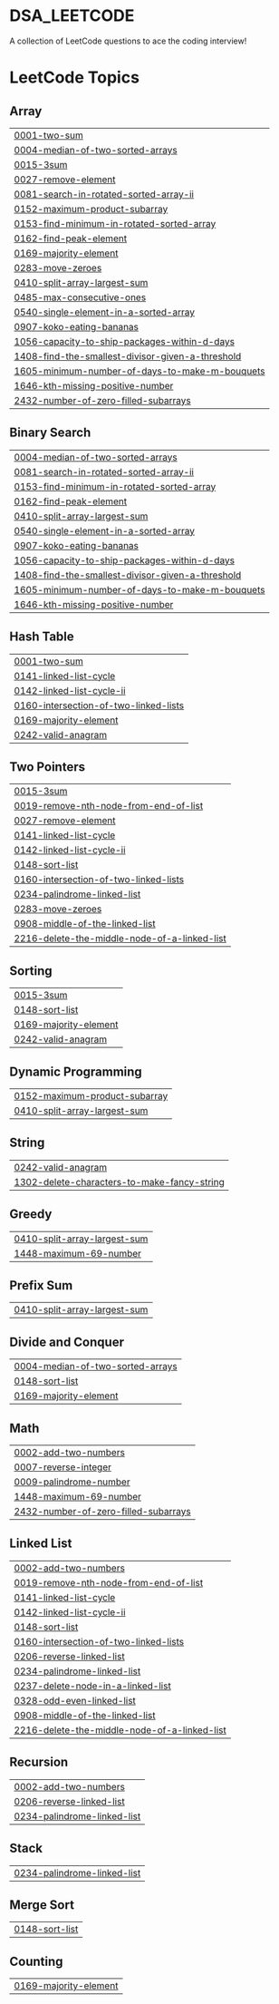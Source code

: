 # DSA_LEETCODE
A collection of LeetCode questions to ace the coding interview! 

<!---LeetCode Topics Start-->
# LeetCode Topics
## Array
|  |
| ------- |
| [0001-two-sum](https://github.com/gauthamseshapalli/DSA_LEETCODE/tree/master/0001-two-sum) |
| [0004-median-of-two-sorted-arrays](https://github.com/gauthamseshapalli/DSA_LEETCODE/tree/master/0004-median-of-two-sorted-arrays) |
| [0015-3sum](https://github.com/gauthamseshapalli/DSA_LEETCODE/tree/master/0015-3sum) |
| [0027-remove-element](https://github.com/gauthamseshapalli/DSA_LEETCODE/tree/master/0027-remove-element) |
| [0081-search-in-rotated-sorted-array-ii](https://github.com/gauthamseshapalli/DSA_LEETCODE/tree/master/0081-search-in-rotated-sorted-array-ii) |
| [0152-maximum-product-subarray](https://github.com/gauthamseshapalli/DSA_LEETCODE/tree/master/0152-maximum-product-subarray) |
| [0153-find-minimum-in-rotated-sorted-array](https://github.com/gauthamseshapalli/DSA_LEETCODE/tree/master/0153-find-minimum-in-rotated-sorted-array) |
| [0162-find-peak-element](https://github.com/gauthamseshapalli/DSA_LEETCODE/tree/master/0162-find-peak-element) |
| [0169-majority-element](https://github.com/gauthamseshapalli/DSA_LEETCODE/tree/master/0169-majority-element) |
| [0283-move-zeroes](https://github.com/gauthamseshapalli/DSA_LEETCODE/tree/master/0283-move-zeroes) |
| [0410-split-array-largest-sum](https://github.com/gauthamseshapalli/DSA_LEETCODE/tree/master/0410-split-array-largest-sum) |
| [0485-max-consecutive-ones](https://github.com/gauthamseshapalli/DSA_LEETCODE/tree/master/0485-max-consecutive-ones) |
| [0540-single-element-in-a-sorted-array](https://github.com/gauthamseshapalli/DSA_LEETCODE/tree/master/0540-single-element-in-a-sorted-array) |
| [0907-koko-eating-bananas](https://github.com/gauthamseshapalli/DSA_LEETCODE/tree/master/0907-koko-eating-bananas) |
| [1056-capacity-to-ship-packages-within-d-days](https://github.com/gauthamseshapalli/DSA_LEETCODE/tree/master/1056-capacity-to-ship-packages-within-d-days) |
| [1408-find-the-smallest-divisor-given-a-threshold](https://github.com/gauthamseshapalli/DSA_LEETCODE/tree/master/1408-find-the-smallest-divisor-given-a-threshold) |
| [1605-minimum-number-of-days-to-make-m-bouquets](https://github.com/gauthamseshapalli/DSA_LEETCODE/tree/master/1605-minimum-number-of-days-to-make-m-bouquets) |
| [1646-kth-missing-positive-number](https://github.com/gauthamseshapalli/DSA_LEETCODE/tree/master/1646-kth-missing-positive-number) |
| [2432-number-of-zero-filled-subarrays](https://github.com/gauthamseshapalli/DSA_LEETCODE/tree/master/2432-number-of-zero-filled-subarrays) |
## Binary Search
|  |
| ------- |
| [0004-median-of-two-sorted-arrays](https://github.com/gauthamseshapalli/DSA_LEETCODE/tree/master/0004-median-of-two-sorted-arrays) |
| [0081-search-in-rotated-sorted-array-ii](https://github.com/gauthamseshapalli/DSA_LEETCODE/tree/master/0081-search-in-rotated-sorted-array-ii) |
| [0153-find-minimum-in-rotated-sorted-array](https://github.com/gauthamseshapalli/DSA_LEETCODE/tree/master/0153-find-minimum-in-rotated-sorted-array) |
| [0162-find-peak-element](https://github.com/gauthamseshapalli/DSA_LEETCODE/tree/master/0162-find-peak-element) |
| [0410-split-array-largest-sum](https://github.com/gauthamseshapalli/DSA_LEETCODE/tree/master/0410-split-array-largest-sum) |
| [0540-single-element-in-a-sorted-array](https://github.com/gauthamseshapalli/DSA_LEETCODE/tree/master/0540-single-element-in-a-sorted-array) |
| [0907-koko-eating-bananas](https://github.com/gauthamseshapalli/DSA_LEETCODE/tree/master/0907-koko-eating-bananas) |
| [1056-capacity-to-ship-packages-within-d-days](https://github.com/gauthamseshapalli/DSA_LEETCODE/tree/master/1056-capacity-to-ship-packages-within-d-days) |
| [1408-find-the-smallest-divisor-given-a-threshold](https://github.com/gauthamseshapalli/DSA_LEETCODE/tree/master/1408-find-the-smallest-divisor-given-a-threshold) |
| [1605-minimum-number-of-days-to-make-m-bouquets](https://github.com/gauthamseshapalli/DSA_LEETCODE/tree/master/1605-minimum-number-of-days-to-make-m-bouquets) |
| [1646-kth-missing-positive-number](https://github.com/gauthamseshapalli/DSA_LEETCODE/tree/master/1646-kth-missing-positive-number) |
## Hash Table
|  |
| ------- |
| [0001-two-sum](https://github.com/gauthamseshapalli/DSA_LEETCODE/tree/master/0001-two-sum) |
| [0141-linked-list-cycle](https://github.com/gauthamseshapalli/DSA_LEETCODE/tree/master/0141-linked-list-cycle) |
| [0142-linked-list-cycle-ii](https://github.com/gauthamseshapalli/DSA_LEETCODE/tree/master/0142-linked-list-cycle-ii) |
| [0160-intersection-of-two-linked-lists](https://github.com/gauthamseshapalli/DSA_LEETCODE/tree/master/0160-intersection-of-two-linked-lists) |
| [0169-majority-element](https://github.com/gauthamseshapalli/DSA_LEETCODE/tree/master/0169-majority-element) |
| [0242-valid-anagram](https://github.com/gauthamseshapalli/DSA_LEETCODE/tree/master/0242-valid-anagram) |
## Two Pointers
|  |
| ------- |
| [0015-3sum](https://github.com/gauthamseshapalli/DSA_LEETCODE/tree/master/0015-3sum) |
| [0019-remove-nth-node-from-end-of-list](https://github.com/gauthamseshapalli/DSA_LEETCODE/tree/master/0019-remove-nth-node-from-end-of-list) |
| [0027-remove-element](https://github.com/gauthamseshapalli/DSA_LEETCODE/tree/master/0027-remove-element) |
| [0141-linked-list-cycle](https://github.com/gauthamseshapalli/DSA_LEETCODE/tree/master/0141-linked-list-cycle) |
| [0142-linked-list-cycle-ii](https://github.com/gauthamseshapalli/DSA_LEETCODE/tree/master/0142-linked-list-cycle-ii) |
| [0148-sort-list](https://github.com/gauthamseshapalli/DSA_LEETCODE/tree/master/0148-sort-list) |
| [0160-intersection-of-two-linked-lists](https://github.com/gauthamseshapalli/DSA_LEETCODE/tree/master/0160-intersection-of-two-linked-lists) |
| [0234-palindrome-linked-list](https://github.com/gauthamseshapalli/DSA_LEETCODE/tree/master/0234-palindrome-linked-list) |
| [0283-move-zeroes](https://github.com/gauthamseshapalli/DSA_LEETCODE/tree/master/0283-move-zeroes) |
| [0908-middle-of-the-linked-list](https://github.com/gauthamseshapalli/DSA_LEETCODE/tree/master/0908-middle-of-the-linked-list) |
| [2216-delete-the-middle-node-of-a-linked-list](https://github.com/gauthamseshapalli/DSA_LEETCODE/tree/master/2216-delete-the-middle-node-of-a-linked-list) |
## Sorting
|  |
| ------- |
| [0015-3sum](https://github.com/gauthamseshapalli/DSA_LEETCODE/tree/master/0015-3sum) |
| [0148-sort-list](https://github.com/gauthamseshapalli/DSA_LEETCODE/tree/master/0148-sort-list) |
| [0169-majority-element](https://github.com/gauthamseshapalli/DSA_LEETCODE/tree/master/0169-majority-element) |
| [0242-valid-anagram](https://github.com/gauthamseshapalli/DSA_LEETCODE/tree/master/0242-valid-anagram) |
## Dynamic Programming
|  |
| ------- |
| [0152-maximum-product-subarray](https://github.com/gauthamseshapalli/DSA_LEETCODE/tree/master/0152-maximum-product-subarray) |
| [0410-split-array-largest-sum](https://github.com/gauthamseshapalli/DSA_LEETCODE/tree/master/0410-split-array-largest-sum) |
## String
|  |
| ------- |
| [0242-valid-anagram](https://github.com/gauthamseshapalli/DSA_LEETCODE/tree/master/0242-valid-anagram) |
| [1302-delete-characters-to-make-fancy-string](https://github.com/gauthamseshapalli/DSA_LEETCODE/tree/master/1302-delete-characters-to-make-fancy-string) |
## Greedy
|  |
| ------- |
| [0410-split-array-largest-sum](https://github.com/gauthamseshapalli/DSA_LEETCODE/tree/master/0410-split-array-largest-sum) |
| [1448-maximum-69-number](https://github.com/gauthamseshapalli/DSA_LEETCODE/tree/master/1448-maximum-69-number) |
## Prefix Sum
|  |
| ------- |
| [0410-split-array-largest-sum](https://github.com/gauthamseshapalli/DSA_LEETCODE/tree/master/0410-split-array-largest-sum) |
## Divide and Conquer
|  |
| ------- |
| [0004-median-of-two-sorted-arrays](https://github.com/gauthamseshapalli/DSA_LEETCODE/tree/master/0004-median-of-two-sorted-arrays) |
| [0148-sort-list](https://github.com/gauthamseshapalli/DSA_LEETCODE/tree/master/0148-sort-list) |
| [0169-majority-element](https://github.com/gauthamseshapalli/DSA_LEETCODE/tree/master/0169-majority-element) |
## Math
|  |
| ------- |
| [0002-add-two-numbers](https://github.com/gauthamseshapalli/DSA_LEETCODE/tree/master/0002-add-two-numbers) |
| [0007-reverse-integer](https://github.com/gauthamseshapalli/DSA_LEETCODE/tree/master/0007-reverse-integer) |
| [0009-palindrome-number](https://github.com/gauthamseshapalli/DSA_LEETCODE/tree/master/0009-palindrome-number) |
| [1448-maximum-69-number](https://github.com/gauthamseshapalli/DSA_LEETCODE/tree/master/1448-maximum-69-number) |
| [2432-number-of-zero-filled-subarrays](https://github.com/gauthamseshapalli/DSA_LEETCODE/tree/master/2432-number-of-zero-filled-subarrays) |
## Linked List
|  |
| ------- |
| [0002-add-two-numbers](https://github.com/gauthamseshapalli/DSA_LEETCODE/tree/master/0002-add-two-numbers) |
| [0019-remove-nth-node-from-end-of-list](https://github.com/gauthamseshapalli/DSA_LEETCODE/tree/master/0019-remove-nth-node-from-end-of-list) |
| [0141-linked-list-cycle](https://github.com/gauthamseshapalli/DSA_LEETCODE/tree/master/0141-linked-list-cycle) |
| [0142-linked-list-cycle-ii](https://github.com/gauthamseshapalli/DSA_LEETCODE/tree/master/0142-linked-list-cycle-ii) |
| [0148-sort-list](https://github.com/gauthamseshapalli/DSA_LEETCODE/tree/master/0148-sort-list) |
| [0160-intersection-of-two-linked-lists](https://github.com/gauthamseshapalli/DSA_LEETCODE/tree/master/0160-intersection-of-two-linked-lists) |
| [0206-reverse-linked-list](https://github.com/gauthamseshapalli/DSA_LEETCODE/tree/master/0206-reverse-linked-list) |
| [0234-palindrome-linked-list](https://github.com/gauthamseshapalli/DSA_LEETCODE/tree/master/0234-palindrome-linked-list) |
| [0237-delete-node-in-a-linked-list](https://github.com/gauthamseshapalli/DSA_LEETCODE/tree/master/0237-delete-node-in-a-linked-list) |
| [0328-odd-even-linked-list](https://github.com/gauthamseshapalli/DSA_LEETCODE/tree/master/0328-odd-even-linked-list) |
| [0908-middle-of-the-linked-list](https://github.com/gauthamseshapalli/DSA_LEETCODE/tree/master/0908-middle-of-the-linked-list) |
| [2216-delete-the-middle-node-of-a-linked-list](https://github.com/gauthamseshapalli/DSA_LEETCODE/tree/master/2216-delete-the-middle-node-of-a-linked-list) |
## Recursion
|  |
| ------- |
| [0002-add-two-numbers](https://github.com/gauthamseshapalli/DSA_LEETCODE/tree/master/0002-add-two-numbers) |
| [0206-reverse-linked-list](https://github.com/gauthamseshapalli/DSA_LEETCODE/tree/master/0206-reverse-linked-list) |
| [0234-palindrome-linked-list](https://github.com/gauthamseshapalli/DSA_LEETCODE/tree/master/0234-palindrome-linked-list) |
## Stack
|  |
| ------- |
| [0234-palindrome-linked-list](https://github.com/gauthamseshapalli/DSA_LEETCODE/tree/master/0234-palindrome-linked-list) |
## Merge Sort
|  |
| ------- |
| [0148-sort-list](https://github.com/gauthamseshapalli/DSA_LEETCODE/tree/master/0148-sort-list) |
## Counting
|  |
| ------- |
| [0169-majority-element](https://github.com/gauthamseshapalli/DSA_LEETCODE/tree/master/0169-majority-element) |
<!---LeetCode Topics End-->
